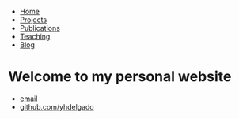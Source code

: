 <!DOCTYPE html>
<html lang="en">
<!--[if IE 9]>
<html class="ie9" lang="en">    <![endif]-->
<!--[if IE 8]>
<html class="ie8" lang="en">    <![endif]-->
<head>
   <meta http-equiv="Content-Type" content="text/html; charset=utf-8" />
   <meta http-equiv="X-UA-Compatible" content="IE=edge">
   <meta name=viewport content="width=device-width, initial-scale=1">

   <!-- Begin SEO tags -->
   <title>Yusniel Hidalgo Delgado | Home</title>

   <meta name="description" content="">
   <meta name="keywords" content="">
   <meta name="author" content="Yusniel Hidalgo Delgado">
   <meta name="robots" content="index"/>

   <meta property="og:title" content="Yusniel Hidalgo Delgado | Home" />
   <meta property="og:locale" content="en_US" />
   <meta property="og:description" content="" />
   <link rel="canonical" href="https://yhdelgado.github.io/" />
   <meta property="og:url" content="https://yhdelgado.github.io/" />
   <meta property="og:site_name" content="Yusniel Hidalgo Delgado" />
   <meta property="og:image" content="" />
   <meta name="twitter:card" content="summary_large_image" />
   <meta name="twitter:site" content="@yhdelgado" />
   <script type="application/ld+json">
    {
      "@type":"WebSite",
      "url":"https://yhdelgado.github.io/",
      "headline":"Yusniel Hidalgo Delgado",
      "name":"Yusniel Hidalgo Delgado",
      "image":"",
      "description":"",
      "@context":"http://schema.org"}
   </script>
   <link rel="stylesheet" type="text/css" href="/css/main.css">
</head>
	<body>
		<nav>
    		<ul>
        		<li><a href="/">Home</a></li>
	        	<li><a href="/projects">Projects</a></li>
        		<li><a href="/publications">Publications</a></li>
			<li><a href="/teaching">Teaching</a></li>
        		<li><a href="/blog">Blog</a></li>
    		</ul>
		</nav>
		<div class="container">
    		<div class="blurb">
        		<h1>Welcome to my personal website</h1>
				<p></p>
    		</div><!-- /.blurb -->
		</div><!-- /.container -->
		<footer>
    		<ul>
        		<li><a href="mailto:yhidalgo86@gmail.com">email</a></li>
        		<li><a href="https://github.com/yhdelgado">github.com/yhdelgado</a></li>
			</ul>
		</footer>
	</body>
</html>
